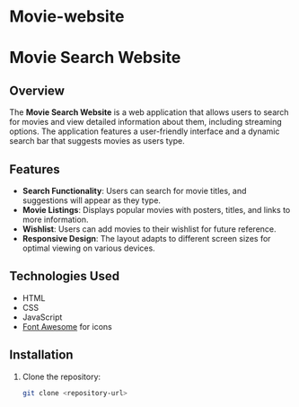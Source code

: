 # Movie-website
# Movie Search Website

## Overview

The **Movie Search Website** is a web application that allows users to search for movies and view detailed information about them, including streaming options. The application features a user-friendly interface and a dynamic search bar that suggests movies as users type.

## Features

- **Search Functionality**: Users can search for movie titles, and suggestions will appear as they type.
- **Movie Listings**: Displays popular movies with posters, titles, and links to more information.
- **Wishlist**: Users can add movies to their wishlist for future reference.
- **Responsive Design**: The layout adapts to different screen sizes for optimal viewing on various devices.

## Technologies Used

- HTML
- CSS
- JavaScript
- [Font Awesome](https://fontawesome.com/) for icons

## Installation

1. Clone the repository:
   ```bash
   git clone <repository-url>

